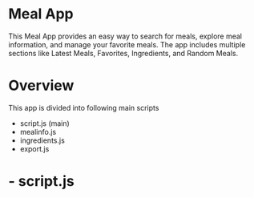 # Meal App

This Meal App provides an easy way to search for meals, explore meal information, and manage your favorite meals. The app includes multiple sections like Latest Meals, Favorites, Ingredients, and Random Meals.

# Overview
This app is divided into following main scripts
*  script.js (main)
*  mealinfo.js
*  ingredients.js
*  export.js

# - script.js
